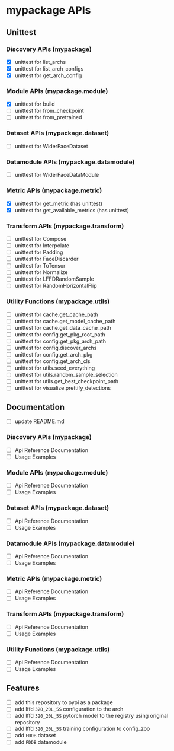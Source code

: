 # mypackage APIs

## Unittest
### Discovery APIs (mypackage)
- [x] unittest for list_archs
- [x] unittest for list_arch_configs
- [x] unittest for get_arch_config

### Module APIs (mypackage.module)
- [x] unittest for build
- [ ] unittest for from_checkpoint
- [ ] unittest for from_pretrained

### Dataset APIs (mypackage.dataset)
- [ ] unittest for WiderFaceDataset

### Datamodule APIs (mypackage.datamodule)
- [ ] unittest for WiderFaceDataModule

### Metric APIs (mypackage.metric)
- [x] unittest for get_metric (has unittest)
- [x] unittest for get_available_metrics (has unittest)

### Transform APIs (mypackage.transform)
- [ ] unittest for Compose
- [ ] unittest for Interpolate
- [ ] unittest for Padding
- [ ] unittest for FaceDiscarder
- [ ] unittest for ToTensor
- [ ] unittest for Normalize
- [ ] unittest for LFFDRandomSample
- [ ] unittest for RandomHorizontalFlip

### Utility Functions (mypackage.utils)
- [ ] unittest for cache.get_cache_path
- [ ] unittest for cache.get_model_cache_path
- [ ] unittest for cache.get_data_cache_path
- [ ] unittest for config.get_pkg_root_path
- [ ] unittest for config.get_pkg_arch_path
- [ ] unittest for config.discover_archs
- [ ] unittest for config.get_arch_pkg
- [ ] unittest for config.get_arch_cls
- [ ] unittest for utils.seed_everything
- [ ] unittest for utils.random_sample_selection
- [ ] unittest for utils.get_best_checkpoint_path
- [ ] unittest for visualize.prettify_detections

## Documentation
- [ ] update README.md

### Discovery APIs (mypackage)
- [ ] Api Reference Documentation
- [ ] Usage Examples

### Module APIs (mypackage.module)
- [ ] Api Reference Documentation
- [ ] Usage Examples

### Dataset APIs (mypackage.dataset)
- [ ] Api Reference Documentation
- [ ] Usage Examples

### Datamodule APIs (mypackage.datamodule)
- [ ] Api Reference Documentation
- [ ] Usage Examples

### Metric APIs (mypackage.metric)
- [ ] Api Reference Documentation
- [ ] Usage Examples

### Transform APIs (mypackage.transform)
- [ ] Api Reference Documentation
- [ ] Usage Examples

### Utility Functions (mypackage.utils)
- [ ] Api Reference Documentation
- [ ] Usage Examples

## Features
- [ ] add this repository to pypi as a package
- [ ] add lffd `320_20L_5S` configuration to the arch
- [ ] add lffd `320_20L_5S` pytorch model to the registry using original repository
- [ ] add lffd `320_20L_5S` training configuration to config_zoo
- [ ] add `FDDB` dataset
- [ ] add `FDDB` datamodule